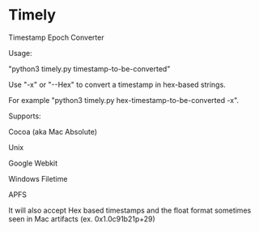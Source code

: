 # Timely
Timestamp Epoch Converter


Usage:

"python3 timely.py timestamp-to-be-converted"

Use "-x" or "--Hex" to convert a timestamp in hex-based strings.

For example "python3 timely.py hex-timestamp-to-be-converted -x". 

Supports:

Cocoa (aka Mac Absolute) 

Unix

Google Webkit

Windows Filetime

APFS


It will also accept Hex based timestamps and the float format sometimes seen in Mac artifacts (ex. 0x1.0c91b21p+29)
